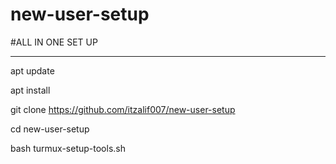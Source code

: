 # new-user-setup
#ALL IN ONE SET UP

-------------------------------------


apt update

apt install

 git clone https://github.com/itzalif007/new-user-setup



cd new-user-setup

bash turmux-setup-tools.sh
